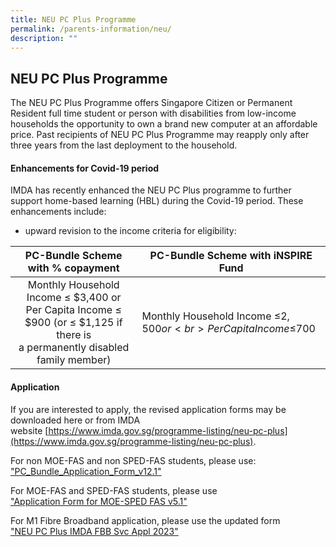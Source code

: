 ```yaml
---
title: NEU PC Plus Programme
permalink: /parents-information/neu/
description: ""
---
```

## NEU PC Plus Programme

The NEU PC Plus Programme offers Singapore Citizen or Permanent Resident full time student or person with disabilities from low-income households the opportunity to own a brand new computer at an affordable price. Past recipients of NEU PC Plus Programme may reapply only after three years from the last deployment to the household.

#### Enhancements for Covid-19 period

IMDA has recently enhanced the NEU PC Plus programme to further support home-based learning (HBL) during the Covid-19 period. These enhancements include:<br>
* upward revision to the income criteria for eligibility:

| **PC-Bundle Scheme with % copayment** | **PC-Bundle Scheme with iNSPIRE Fund** |
|:---:|---|
| Monthly Household Income ≤ $3,400 or<br>Per Capita Income ≤ $900 (or ≤ $1,125 if there is<br>a permanently disabled family member) | Monthly Household Income ≤$2,500 or<br>Per Capita Income ≤$700 |

#### Application

If you are interested to apply, the revised application forms may be downloaded here or from IMDA website [https://www.imda.gov.sg/programme-listing/neu-pc-plus](https://www.imda.gov.sg/programme-listing/neu-pc-plus).

For non MOE-FAS and non SPED-FAS students, please use: <br>
<a href="https://staging.d2fcpke8jx35fo.amplifyapp.com/files/PC_Bundle_Application_Form_v121.pdf">"PC\_Bundle\_Application\_Form\_v12.1"</a>

For MOE-FAS and SPED-FAS students, please use <br>
<a href="https://staging.d2fcpke8jx35fo.amplifyapp.com/files/Application%20Form%20for%20MOE-SPED%20FAS%20v51.pdf">"Application Form for MOE-SPED FAS v5.1"</a>

For M1 Fibre Broadband application, please use the updated form <br>
<a href="https://staging.d2fcpke8jx35fo.amplifyapp.com/files/NEU%20PC%20Plus%20IMDA%20FBB%20Svc%20Appl%202023.pdf">"NEU PC Plus IMDA FBB Svc Appl 2023"</a>